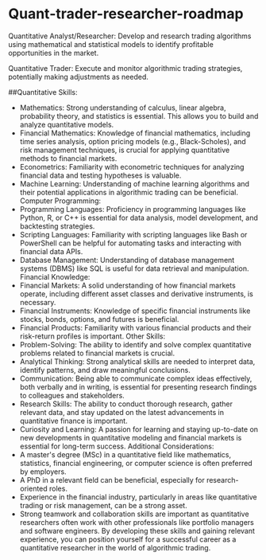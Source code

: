 # Quant-trader-researcher-roadmap

Quantitative Analyst/Researcher: Develop and research trading algorithms using mathematical and statistical models to identify profitable opportunities in the market.


Quantitative Trader: Execute and monitor algorithmic trading strategies, potentially making adjustments as needed.

##Quantitative Skills:
* Mathematics: Strong understanding of calculus, linear algebra, probability theory, and statistics is essential. This allows you to build and analyze quantitative models.
* Financial Mathematics: Knowledge of financial mathematics, including time series analysis, option pricing models (e.g., Black-Scholes), and risk management techniques, is crucial for applying quantitative methods to financial markets.
* Econometrics: Familiarity with econometric techniques for analyzing financial data and testing hypotheses is valuable.
* Machine Learning: Understanding of machine learning algorithms and their potential applications in algorithmic trading can be beneficial.
Computer Programming:
* Programming Languages: Proficiency in programming languages like Python, R, or C++ is essential for data analysis, model development, and backtesting strategies.
* Scripting Languages: Familiarity with scripting languages like Bash or PowerShell can be helpful for automating tasks and interacting with financial data APIs.
* Database Management: Understanding of database management systems (DBMS) like SQL is useful for data retrieval and manipulation.
Financial Knowledge:
* Financial Markets: A solid understanding of how financial markets operate, including different asset classes and derivative instruments, is necessary.
* Financial Instruments: Knowledge of specific financial instruments like stocks, bonds, options, and futures is beneficial.
* Financial Products: Familiarity with various financial products and their risk-return profiles is important.
Other Skills:
* Problem-Solving: The ability to identify and solve complex quantitative problems related to financial markets is crucial.
* Analytical Thinking: Strong analytical skills are needed to interpret data, identify patterns, and draw meaningful conclusions.
* Communication: Being able to communicate complex ideas effectively, both verbally and in writing, is essential for presenting research findings to colleagues and stakeholders.
* Research Skills: The ability to conduct thorough research, gather relevant data, and stay updated on the latest advancements in quantitative finance is important.
* Curiosity and Learning: A passion for learning and staying up-to-date on new developments in quantitative modeling and financial markets is essential for long-term success.
Additional Considerations:
* A master's degree (MSc) in a quantitative field like mathematics, statistics, financial engineering, or computer science is often preferred by employers.
* A PhD in a relevant field can be beneficial, especially for research-oriented roles.
* Experience in the financial industry, particularly in areas like quantitative trading or risk management, can be a strong asset.
* Strong teamwork and collaboration skills are important as quantitative researchers often work with other professionals like portfolio managers and software engineers.
By developing these skills and gaining relevant experience, you can position yourself for a successful career as a quantitative researcher in the world of algorithmic trading.

